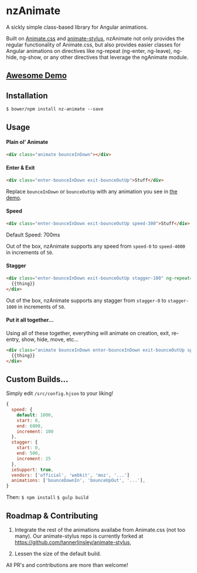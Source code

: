 # nzAnimate
A sickly simple class-based library for Angular animations.

Built on [Animate.css](http://daneden.github.io/animate.css/) and [animate-stylus](https://github.com/slang800/animate-stylus), nzAnimate not only provides the regular functionality of Animate.css, but also provides easier classes for Angular animations on directives like ng-repeat (ng-enter, ng-leave), ng-hide, ng-show, or any other directives that leverage the ngAnimate module.

## [Awesome Demo](http://nozzle.github.io/nzAnimate/)

## Installation

`$ bower/npm install nz-animate --save`

## Usage

#### Plain ol' Animate

```html
<div class="animate bounceInDown"></div>
```

#### Enter & Exit

```html
<div class="enter-bounceInDown exit-bounceOutUp">Stuff</div>
```

Replace `bounceInDown` or `bounceOutUp` with any animation you see in [the demo](http://nozzle.github.io/nzAnimate/).

#### Speed

```html
<div class="enter-bounceInDown exit-bounceOutUp speed-300">Stuff</div>
```

Default Speed: 700ms

Out of the box, nzAnimate supports any speed from `speed-0` to `speed-4000` in increments of `50`.

#### Stagger

```html
<div class="enter-bounceInDown exit-bounceOutUp stagger-100" ng-repeat="thing in things">
  {{thing}}
</div>
```

Out of the box, nzAnimate supports any stagger from `stagger-0` to `stagger-1000` in increments of `50`.

#### Put it all together...

Using all of these together, everything will animate on creation, exit, re-entry, show, hide, move, etc...

```html
<div class="animate bounceInDown enter-bounceInDown exit-bounceOutUp speed-500 stagger-100" ng-repeat="thing in things">
  {{thing}}
</div>
```

## Custom Builds...

Simply edit `/src/config.hjson` to your liking!

```javascript
{
  speed: {
    default: 1000,
    start: 0,
    end: 6000,
    increment: 100
  },
  stagger: {
    start: 0,
    end: 500,
    increment: 25
  },
  ieSupport: true,
  vendors: ['official', 'webkit', 'moz', '...']
  animations: ['bounceDownIn', 'bounceUpOut', '...'],
}
```
 
Then:
`$ npm install`
`$ gulp build`

## Roadmap & Contributing

1. Integrate the rest of the animations availabe from Animate.css (not too many). 
Our animate-stylus repo is currently forked at https://github.com/tannerlinsley/animate-stylus, 

2. Lessen the size of the default build.

All PR's and contributions are more than welcome!
